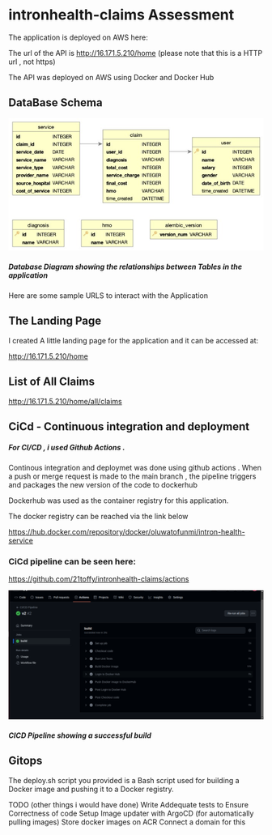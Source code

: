 # intronhealth-claims Assessment

The application is deployed on AWS here:

The url of the API is http://16.171.5.210/home (please note that this is a HTTP url , not https)

The API was deployed on AWS using Docker and Docker Hub

## DataBase Schema

![Screenshot](screenshots/db_schema.jpeg)

##### Database Diagram showing the relationships between Tables in the application

Here are some sample URLS to interact with the Application

## The Landing Page

I created A little landing page for the application and it can be accessed at:

http://16.171.5.210/home

## List of All Claims

http://16.171.5.210/home/all/claims

## CiCd - Continuous integration and deployment

##### For CI/CD , i used Github Actions .

Continous integration and deploymet was done using github actions . When a push or merge request is made to the main branch , the pipeline triggers and packages the new version of the code to dockerhub

Dockerhub was used as the container registry for this application.

The docker registry can be reached via the link below

https://hub.docker.com/repository/docker/oluwatofunmi/intron-health-service

### CiCd pipeline can be seen here:

https://github.com/21toffy/intronhealth-claims/actions

![Screenshot](screenshots/cicd.png)

##### CICD Pipeline showing a successful build

## Gitops

The deploy.sh script you provided is a Bash script used for building a Docker image and pushing it to a Docker registry.

TODO (other things i would have done)
Write Addequate tests to Ensure Correctness of code
Setup Image updater with ArgoCD (for automatically pulling images)
Store docker images on ACR
Connect a domain for this
